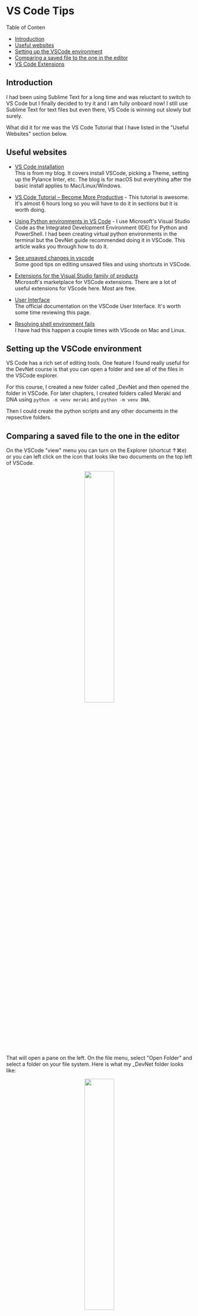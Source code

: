 # VS Code Tips <!-- omit from toc -->  

Table of Conten

- [Introduction](#introduction)
- [Useful websites](#useful-websites)
- [Setting up the VSCode environment](#setting-up-the-vscode-environment)
- [Comparing a saved file to the one in the editor](#comparing-a-saved-file-to-the-one-in-the-editor)
- [VS Code Extensions](#vs-code-extensions)

## Introduction  

I had been using Sublime Text for a long time and was reluctant to switch to VS Code but I finally decided to try it and I am fully onboard now! I still use Sublime Text for text files but even there, VS Code is winning out slowly but surely.  

What did it for me was the VS Code Tutorial that I have listed in the "Useful Websites" section below.  

## Useful websites  

- [VS Code installation](https://mwhubbard.blogspot.com/2021/03/apple-macbook-air-m1-for-network_15.html#VSCode)  
This is from my blog. It covers install VSCode, picking a Theme, setting up the Pylance linter, etc. The blog is for macOS but everything after the basic install applies to Mac/Linux/Windows.  
- [VS Code Tutorial – Become More Productive](https://www.youtube.com/watch?v=heXQnM99oAI) - This tutorial is awesome. It's almost 6 hours long so you will have to do it in sections but it is worth doing.
- [Using Python environments in VS Code](https://code.visualstudio.com/docs/python/python-tutorial#_create-a-virtual-environment) -
I use Microsoft's Visual Studio Code as the Integrated Development Environment (IDE) for Python and PowerShell.  I had been creating virtual python environments in the terminal but the DevNet guide recommended doing it in VSCode. This article walks you through how to do it.  

- [See unsaved changes in vscode](https://stackoverflow.com/questions/65874120/see-unsaved-changes-in-vscode)  
Some good tips on editing unsaved files and using shortcuts in VSCode.  

- [Extensions for the Visual Studio family of products](https://marketplace.visualstudio.com/vscode)  
Microsoft's marketplace for VSCode extensions. There are a lot of useful extensions for VScode here. Most are free.  

- [User Interface](https://code.visualstudio.com/docs/getstarted/userinterface)  
The official documentation on the VSCode User Interface. It's worth some time reviewing this page.  

- [Resolving shell environment fails](https://code.visualstudio.com/docs/supporting/faq#_resolving-shell-environment-fails)  
I have had this happen a couple times with VScode on Mac and Linux.  

## Setting up the VSCode environment  

VS Code has a rich set of editing tools. One feature I found really useful for the DevNet course is that you can open a folder and see all of the files in the VSCode explorer.  

For this course, I created a new folder called _DevNet and then opened the folder in VSCode. For later chapters, I created folders called Meraki and DNA using `python -m venv meraki` and `python -m venv DNA`.  

Then I could create the python scripts and any other documents in the repsective folders.

## Comparing a saved file to the one in the editor  

On the VSCode "view" menu you can turn on the Explorer (shortcut ↑⌘e) or you can left click on the icon that looks like two documents on the top left of VSCode.  
<p align="center" width="100%">
    <img width="40%" src="https://github.com/rikosintie/DevNetAssoc/blob/main/chapter03/images/VS-View-Menu.png">  
</p>  

That will open a pane on the left. On the file menu, select "Open Folder" and select a folder on your file system. Here is what my _DevNet folder looks like:  
<p align="center" width="100%">
    <img width="40%" src="https://github.com/rikosintie/DevNetAssoc/blob/main/chapter03/images/VS-DevNet-Folder.png"> 
</p>  

Notice at the very top is the "Open Editors" pane. If yours is not on, you can right click over a folder and select "Open Editors".

Notice in the "Open Editors" pane that the file test.py has a white dot next to it. That means there are unsaved changes.  

<p align="center" width="100%">
    <img width="40%" src="https://github.com/rikosintie/DevNetAssoc/blob/main/chapter03/images/Unsaved-changes.png"> 
</p>  

To view the differences between the file on disk and the file in VScode, right click over test.py and select "Compare with Saved [⌘K D]".  

<p align="center" width="100%">
    <img width="40%" src="https://github.com/rikosintie/DevNetAssoc/blob/main/chapter03/images/VS-Compare.png"> 
</p>  

A second editor window will open up and the unsaved file will be on the right.

## VS Code Extensions  
Microsoft maintains its own marketplace for [extensions](https://marketplace.visualstudio.com/VSCode). There are tens of thousands of extensions so obviously I can't review them here.  

The extensions that I use:

- [autoDocstring: VSCode Python Docstring Generator](https://marketplace.visualstudio.com/items?itemName=njpwerner.autodocstring&ssr=false#review-details) - When you are in a function and type """ or ''' (use the extension settings to configure which) it will autopopulate the recommended fields.  Also in settings you can select the type of fields. There is a Python PEP257 but I use the Google option. This [article](https://stackabuse.com/common-docstring-formats-in-python/) discusses common docstring formats for Python.  

- [Better Jinja](https://marketplace.visualstudio.com/items?itemName=samuelcolvin.jinjahtml&ssr=false#review-details) - You will find yourself using Jinja2 a lot with Ansible and just templating in general. This extension provides "Syntax highlighting for jinja(2) including HTML, Markdown, YAML and other templates."
- [Blockman - Highlight Nested Code Blocks](https://marketplace.visualstudio.com/items?itemName=leodevbro.blockman) - VS Code Extension For Nested Block Highlighting. I like it so much that I donated to the author.
- [Cisco Config Highlight](https://marketplace.visualstudio.com/items?itemName=Y-Ysss.cisco-config-highlight) - isco device configuration Syntax Highlighting for Visual Studio Code. The only drawback to this extension is that you have to use the file extension .cisco.
- [Error Lens](https://marketplace.visualstudio.com/items?itemName=usernamehw.errorlens&ssr=false#overview) - ErrorLens turbocharges language diagnostic features by making diagnostics stand out more prominently, highlighting the entire line wherever a diagnostic is generated by the language and also prints the message inline. I really like this extension but it can make the screen a little crowed.
- [Git Graph](https://marketplace.visualstudio.com/items?itemName=mhutchie.git-graph) - View a Git Graph of your repository, and easily perform Git actions from the graph. Configurable to look the way you want!
- [indent-rainbow](https://marketplace.visualstudio.com/items?itemName=oderwat.indent-rainbow) - This extension colorizes the indentation in front of your text, alternating four different colors on each step. Some may find it helpful in writing code for Python, Nim, Yaml, and probably even filetypes that are not indentation dependent. I modified the setting to make the lines wider and darker.
- [Jinja Snippets](https://marketplace.visualstudio.com/items?itemName=noxiz.jinja-snippets) - A large collection of snippets for Jinja2. For information on Jinja2 read this [turorial](https://jinja.palletsprojects.com/en/3.0.x/templates/).
- [Juniper Junos Extension](https://marketplace.visualstudio.com/items?itemName=codeout.vscode-junos) - A syntax highlighter for Junos. You must use .conf for the extension to work.
- [Markdown All in One](https://marketplace.visualstudio.com/items?itemName=yzhang.markdown-all-in-one) - All you need for Markdown (keyboard shortcuts, table of contents, auto preview and more). Markdown is a very popular language for creating documentation. It is used by GitHub and you will have to be skilled at markdown to efficiently make README.md files on GitHub.  

    One feature that Markdown all in one doesn't have is a table generator. I use [Tables Generator](https://www.tablesgenerator.com/markdown_tables#) to create tables.  
- [Markdown Preview Github Styling](https://marketplace.visualstudio.com/items?itemName=bierner.markdown-preview-github-styles) - Changes VS Code's built-in markdown preview to match GitHub's styling. Of Course, Github uses its own markdown flavor.
- [markdownlint](https://marketplace.visualstudio.com/items?itemName=DavidAnson.vscode-markdownlint) - markdownlint is an extension for the Visual Studio Code editor that includes a library of rules to encourage standards and consistency for Markdown files.
- [Material Icon Theme](https://marketplace.visualstudio.com/items?itemName=PKief.material-icon-theme) - This extension adds icons for files and folder. At first I laughed and said "Why?". But I have to admit they look nice.
- [One Dark Pro](https://marketplace.visualstudio.com/items?itemName=zhuangtongfa.Material-theme) - Atom's iconic One Dark theme, and one of the most installed themes for VS Code! There are so many themes for VS Code that it's hard to pick one. I have used Monokai, Github, etc. Currently One Dark Pro is my preferred.
- [Peacock](https://marketplace.visualstudio.com/items?itemName=johnpapa.vscode-peacock) - This is another one that I laughed at until I started using workspaces. Now I couldn't live wihthout it.
- [PowerShell](https://marketplace.visualstudio.com/items?itemName=ms-vscode.PowerShell) - Network Engineers don't live in a vacuum! PowerShell is cross-platform and quite an elegant lanugage. I do a lot of DHCP mods for customers and find that PowerShell saves time and mistakes. Here is my github repo for DHCP scripts: [PowerShell-DHCP](https://github.com/rikosintie/PowerShell-DHCP/)
- [Python Indent](https://marketplace.visualstudio.com/items?itemName=KevinRose.vsc-python-indent) - Every time you press the Enter key in a Python context, this extension will parse your Python file up to the location of your cursor, and determine exactly how much the next line (or two in the case of hanging indents) should be indented and how much nearby lines should be un-indented.
- [Rainbow CSV](https://marketplace.visualstudio.com/items?itemName=mechatroner.rainbow-csv) - I love this extension! So much better than Excel.
  - Highlight columns in comma (.csv), tab (.tsv), semicolon and pipe - separated files in different colors
  - Transform and filter tables using built-in SQL-like query language.
  - Fixed sticky header line (optional).
  - Provide info about column on hover.
  - Automatic consistency check for csv files (CSVLint).
  - Align columns with spaces and Shrink (trim spaces from fields).
  - Multi-cursor column edit.
  - Works in browser (vscode.dev).
- [Remote - SSH](https://marketplace.visualstudio.com/items?itemName=ms-vscode-remote.remote-ssh) - I built a Raspberry Pi Zero W serial console. I used Python for a lot of the functionality. With this extension I was able to use VS Code even though the files were on the Pi. The Remote - SSH extension lets you use any remote machine with a SSH server as your development environment. This can greatly simplify development and troubleshooting in a wide variety of situations.
  - You can:
  - Develop on the same operating system you deploy to or use larger, faster, or more specialized hardware than your local machine.
  - Quickly swap between different, remote development environments and safely make updates without worrying about impacting your local machine.
  - Access an existing development environment from multiple machines or locations.
  - Debug an application running somewhere else such as a customer site or in the cloud.
- [Remote - SSH: Editing Configuration Files](https://marketplace.visualstudio.com/items?itemName=ms-vscode-remote.remote-ssh-edit) - The Remote - SSH extension lets you use any remote machine with a SSH server as your development environment. This extension complements the Remote - SSH extension with syntax colorization, keyword intellisense, and simple snippets when editing SSH configuration files.
- [Ruff](https://marketplace.visualstudio.com/items?itemName=charliermarsh.ruff) - Ruff can be used to replace Flake8 (plus dozens of plugins), Black, isort, pyupgrade, and more, all while executing tens or hundreds of times faster than any individual tool.
- [TextFSM Template Syntax](https://marketplace.visualstudio.com/items?itemName=andytruett.TextFSM-Syntax) - Visual Studio Code syntax highlighting for textFSM templates

    Syntax Coloring for:

  - Comments
  - Value Definitions (w/ options, regex)
  - Reserved States
  - States
  - State Rules
  - Rule Actions
  - New State Transitions
  - Error Actions
  - EOF marker
- [XML Tools](https://marketplace.visualstudio.com/items?itemName=qub.qub-xml-vscode) - This extension provides XML language support for VS Code, beyond simple text coloring.

    Features

  - Format XML documents (Alt+Shift+F)
  - Error messages for not well-formed XML documents
  - Hover text for declaration name and attribute names
  - Auto-completion for declaration name and attribute names and values
  - Hover text for DOCTYPE name
  - Auto-completion for end tag name
  - Automatically close elements on start tag's closing right angle bracket ('>')
  - Automatically close CDATA on second left square bracket ('[')
  - Automatically close comments on second dash ('-')
- [YAML](https://marketplace.visualstudio.com/items?itemName=redhat.vscode-yaml) - YAML Language Support by Red Hat. Provides comprehensive YAML Language support to Visual Studio Code, via the yaml-language-server, with built-in Kubernetes syntax support.
